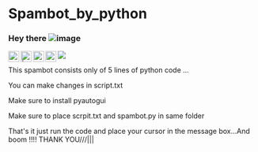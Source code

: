 # Spambot_by_python
### Hey there ![image](https://user-images.githubusercontent.com/72097380/176737188-5e83334b-5c8a-40bf-a814-38addac58e04.png)
<a href="https://discord.com/channels/@me">
    <img align="left" alt="Himanshu's Discord" width="22px" src="https://raw.githubusercontent.com/peterthehan/peterthehan/master/assets/discord.svg" />
  </a>
  <a href="--------------------">
    <img align="left" alt=" | Twitter" width="22px" src="https://raw.githubusercontent.com/peterthehan/peterthehan/master/assets/twitter.svg" />
  </a>
  <a href="https://www.linkedin.com/in/himanshu-rathore-537885202/">
    <img align="left" alt="Himanshu's LinkedIN" width="22px" src="https://raw.githubusercontent.com/peterthehan/peterthehan/master/assets/linkedin.svg" />
  </a>
  <a href="https://open.spotify.com/user/31zeqffddar3axjbc4koafautcgq?si=y-OSp3gSRcSjPhdb7T5Fgw">
    <img align="left" alt="Himanshu's Spotify" width="22px" src="https://www.freepnglogos.com/uploads/spotify-logo-png/file-spotify-logo-png-4.png" />
  </a>
  
  ![](http://estruyf-github.azurewebsites.net/api/VisitorHit?user=heyhimansh&repo=github-visitors-badge&countColorcountColor&countColor=%237B1E7A)





This spambot consists only of 5 lines of python code ...

You can make changes in script.txt

Make sure to install pyautogui

Make sure to place scrpit.txt and spambot.py in same folder

That's it just run the code and place your cursor in the message box...And boom !!!!
THANK YOU///|||
